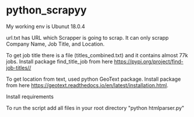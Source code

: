 # python_scrapyy

My working env is Ubunut 18.0.4

url.txt has URL which Scrapper is going to scrap. It can only scrapp Company Name, Job Title, and Location.

To get job title there is a file (titles_combined.txt) and it contains almost 77k jobs. Install package find_title_job from here 
https://pypi.org/project/find-job-titles//

To get location from text, used python GeoText package. Install package from here https://geotext.readthedocs.io/en/latest/installation.html.

Install requirements

To run the script add all files in your root directory  "python htmlparser.py" 
